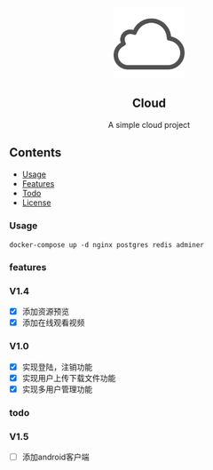 <div align="center">
    <img src="./client/src/static/logo.svg" height="128">
    <h2>Cloud</h2>
    <p align="center">
        <p>A simple cloud project</p>
        <!-- <a href="#"> -->
            <!-- <b>Explore Demos »</b> -->
        <!-- </a> -->
    </p>
</div>

## Contents
<!-- * [Installation](#installation) -->
* [Usage](#usage)
* [Features](#features)
* [Todo](#todo)
* [License](./LICENSE)

### Usage
    docker-compose up -d nginx postgres redis adminer

### features

### V1.4
- [x] 添加资源预览
- [x] 添加在线观看视频

### V1.0
- [x] 实现登陆，注销功能
- [x] 实现用户上传下载文件功能
- [x] 实现多用户管理功能

### todo
### V1.5
- [ ] 添加android客户端